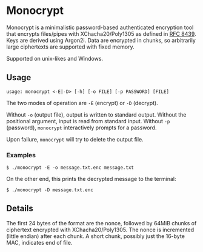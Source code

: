 # Monocrypt

Monocrypt is a minimalistic password-based authenticated encryption tool
that encrypts files/pipes with XChacha20/Poly1305 as defined in [RFC
8439][rfc]. Keys are derived using Argon2i. Data are encrypted in chunks,
so arbitrarily large ciphertexts are supported with fixed memory.

Supported on unix-likes and Windows.

## Usage

    usage: monocrypt <-E|-D> [-h] [-o FILE] [-p PASSWORD] [FILE]

The two modes of operation are `-E` (encrypt) or `-D` (decrypt).

Without `-o` (output file), output is written to standard output. Without
the positional argument, input is read from standard input. Without `-p`
(password), `monocrypt` interactively prompts for a password.

Upon failure, `monocrypt` will try to delete the output file.

### Examples

    $ ./monocrypt -E -o message.txt.enc message.txt 

On the other end, this prints the decrypted message to the terminal:

    $ ./monocrypt -D message.txt.enc

## Details

The first 24 bytes of the format are the nonce, followed by 64MiB chunks
of ciphertext encrypted with XChacha20/Poly1305. The nonce is incremented
(little endian) after each chunk. A short chunk, possibly just the 16-byte
MAC, indicates end of file.


[rfc]: https://tools.ietf.org/html/rfc8439

